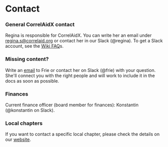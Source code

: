 # Contact

### General CorrelAidX contact

Regina is responsible for CorrelAidX. You can write her an email under [regina.s@correlaid.org](mailto:regina.s@correlaid.org) or contact her in our Slack \(@regina\). To get a Slack account, see the [Wiki FAQ](https://docs.correlaid.org/wiki/faq)s. 

### Missing content?

Write an [email](mailto:frie.p@correlaid.org) to Frie or contact her on Slack \(@frie\) with your question. She'll connect you with the right people and will work to include it in the docs as soon as possible.

### Finances

Current finance officer \(board member for finances\): Konstantin \(@konstantin on Slack\).

### Local chapters

If you want to contact a specific local chapter, please check the details on our [website](https://correlaid.org).

